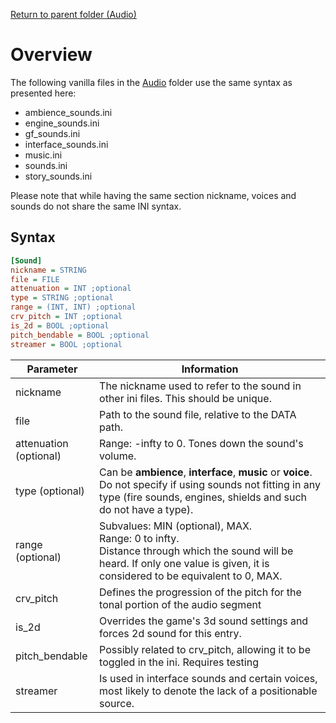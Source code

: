 [Return to parent folder (Audio)](../Audio/index.md)

# Overview
The following vanilla files in the [Audio](../Audio/) folder use the same syntax as presented here:

* ambience_sounds.ini
* engine_sounds.ini
* gf_sounds.ini
* interface_sounds.ini
* music.ini
* sounds.ini
* story_sounds.ini

Please note that while having the same section nickname, voices and sounds do not share the same INI syntax.

## Syntax

```ini
[Sound] 
nickname = STRING 
file = FILE 
attenuation = INT ;optional
type = STRING ;optional
range = (INT, INT) ;optional
crv_pitch = INT ;optional
is_2d = BOOL ;optional
pitch_bendable = BOOL ;optional
streamer = BOOL ;optional
```

| Parameter              | Information                                                                                                                                                                       |
| ---------------------- | ----------------------------------------------------------------------------------------------- |
| nickname               | The nickname used to refer to the sound in other ini files. This should be unique.                                                                                                |
| file                   | Path to the sound file, relative to the DATA path.                                                                                                                                |
| attenuation (optional) | Range: -infty to 0. Tones down the sound's volume.                                                                                                                                |
| type (optional)        | Can be **ambience**, **interface**, **music** or **voice**. Do not specify if using sounds not fitting in any type (fire sounds, engines, shields and such do not have a type).   |
| range (optional)       | Subvalues: MIN (optional), MAX.<br/>Range: 0 to infty.<br/>Distance through which the sound will be heard. If only one value is given, it is considered to be equivalent to 0, MAX. |
| crv_pitch              | Defines the progression of the pitch for the tonal portion of the audio segment                                                                                                   |
| is_2d                  | Overrides the game's 3d sound settings and forces 2d sound for this entry.                                                                                                        |
| pitch_bendable         | Possibly related to crv_pitch, allowing it to be toggled in the ini. Requires testing                                                                                             |
| streamer               | Is used in interface sounds and certain voices, most likely to denote the lack of a positionable source.                                                                          |